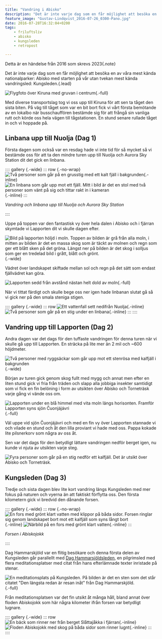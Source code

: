 ```yaml
---
title: "Vandring i Abisko"
description: "Det är inte varje dag som en får möjlighet att besöka en av våra mest kända nationalparker: Abisko med starten på vår utan tvekan mest kända vandringsled: Kungsleden."
feature_image: "Gustav-Lindqvist_2016-07-26_0300-Pano.jpg"
date: 2016-07-28T16:32:04+0200
tags:
    - friluftsliv
    - abisko
    - kungsleden
    - retropost

---
```


Detta är en händelse från 2016 som skrevs 2023{.note}

Det är inte varje dag som en får möjlighet att besöka en av våra mest kända nationalparker: Abisko med starten på vår utan tvekan mest kända vandringsled: Kungsleden.{.lead}

![Flygfoto över Kiruna med gruvan i centrum](Gustav-Lindqvist_2016-07-25_0185.jpg "Kiruna och gruvan"){.-full}

Med diverse transportslag tog vi oss upp till Kiruna för att sen ta tåget den sista biten. På väg till tåget som var en bit bort fick vi vårt första bemötande av en lokalbo när busschauffören bestämde sig för att frångå sin vanliga rutt och körde oss hela vägen till tågstationen. En stund senare rullade tåget in och vi hoppade på.

## Linbana upp till Nuolja (Dag 1)

Första dagen som också var en resdag hade vi inte tid för så mycket så vi bestämde oss för att ta den mindre turen upp till Nuolja och Aurora Sky Station dit det gick en linbana.

:::: gallery {.-wide}
::: row {.-no-wrap}
![Två personer som går på en grusstig med ett kalt fjäll i bakgrunden](Gustav-Lindqvist_2016-07-25_0209.jpg){.-inline}
![En linbana som går upp mot ett fjäll. Mitt i bild är det en stol med två personer som vänt på sig och tittar rakt in i kameran](Gustav-Lindqvist_2016-07-25_0235.jpg){.-inline}
:::
<figcaption><p><em>Vandring och linbana upp till Nuolja och Aurora Sky Station</em></p></figcaption>
::::

Uppe på toppen var den fantastisk vy över hela dalen i Abisko och i fjärran skymtade vi Lapporten dit vi skulle dagen efter.

![Bild på lapporten höljd i moln. Toppen av bilden är grå från alla moln, i mitten av bilden är det en massa skog som är täckt av molnen och regn som ger ett blått sken på det gröna. Längst ner på bilden är det skog i solljus som ger en tredelad bild i grått, blått och grönt.](Gustav-Lindqvist_2016-07-25_0239.jpg){.-wide}

Vädret över landskapet skiftade mellan sol och regn på det sätt som endast fjällvädret kan göra.

![Lapporten sedd från avstånd nästan helt dold av moln](Gustav-Lindqvist_2016-07-25_0249.jpg "Lapporten höljd i moln"){.-full}

När vi tittat färdigt och skulle bege oss ner igen hade linbanan slutat gå så vi gick ner på den smala steniga stigen.

:::: gallery {.-wide}
::: row
![Ett vattenfall sett nedifrån Nuolja](Gustav-Lindqvist_2016-07-25_0282.jpg){.-inline}
![Två personer som går på en stig under en linbana](Gustav-Lindqvist_2016-07-25_0283.jpg){.-inline}
:::
::::

## Vandring upp till Lapporten (Dag 2)

Andra dagen var det dags för den tuffaste vandringen för denna turen när vi skulle gå upp till Lapporten. En sträcka på lite mer än 2 mil och ~600 höjdmeter.

![Två personer med ryggsäckar som går upp mot ett stenrösa med kalfjäll i bakgrunden](Gustav-Lindqvist_2016-07-26_0425.jpg){.-wide}

Början av turen gick genom skog fullt med mygg och annat men efter en liten stund gick vi fria från träden och slapp alla jobbiga insekter samtidigt som vi fick en fin belöning i form av utsikten över Abisko och Torneträsk varje gång vi vände oss om.

![Lapporten under en blå himmel med vita moln längs horisonten. Framför Lapporten syns sjön Čuonjájávri](Gustav-Lindqvist_2016-07-26_0416-Pano-Layer.jpg "Lapporten på andra sidan sjön Čuonjájávri"){.-full}

Väl uppe vid sjön Čuonjájávri och med en fin vy över Lapporten stannade vi och vilade en stund och åt den lilla proviant vi hade med oss. Pappa kokade lite pilsnerkorv som några av oss åt.

Sen var det dags för den betydligt lättare vandringen nedför berget igen, nu kunde vi njuta av utsikten varje steg.

![Fyra personer som går på en stig nedför ett kalfjäll. Det är utsikt över Abisko och Torneträsk.](Gustav-Lindqvist_2016-07-26_0468.jpg)

## Kungsleden (Dag 3)

Tredje och sista dagen blev lite kort vandring längs Kungsleden med mer fokus på naturen och vyerna än att faktiskt förflytta oss. Den första kilometern gick vi bredvid den dånande forsen.

:::: gallery {.-wide}
::: row {.-no-wrap}
![En fors med grönt klart vatten med klippor på båda sidor. Forsen ringlar sig genom landskapet bort mot ett kalfjäll som syns långt bort](Gustav-Lindqvist_2016-07-27_0023-Pano.jpg){.-inline}
![Närbild på en fors med grönt klart vatten](Gustav-Lindqvist_2016-07-27_0052-Pano.jpg){.-inline}
:::
<figcaption><p><em>Forsen i Abiskojokk</em></p></figcaption>
::::

Dag Hammarskjöld var en flitig besökare och denna första delen av Kungsleden går parallellt med [Dag Hammarsjöldsleden](https://kiruna.se/konst-och-kulturhistoria/modalpuffar/kulturmiljo/dag-hammarskoldsleden.html), en pilgrimsled med flera meditationsplatser med citat från hans efterlämnade texter inristade på stenar.

![En meditationsplats på Kungsleden. På bilden är det en sten som det står citatet "Den längsta redan är resan inåt" från Dag Hammarskjöld.](Gustav-Lindqvist_2016-07-27_0077-Pano.jpg "En av många meditationsplatser längs Kungsleden"){.-full}

Från meditationsplatsen var det fin utsikt åt många håll, bland annat över floden Abiskojokk som här några kilometer ifrån forsen var betydligt lugnare.

:::: gallery {.-wide}
::: row
![En bäck som rinner ner från berget Slåttajåkka i fjärran](Gustav-Lindqvist_2016-07-27_0057.jpg){.-inline}
![Floden Abiskojokk med skog på båda sidor som rinner lugnt](Gustav-Lindqvist_2016-07-27_0125.jpg){.-inline}
:::
::::
